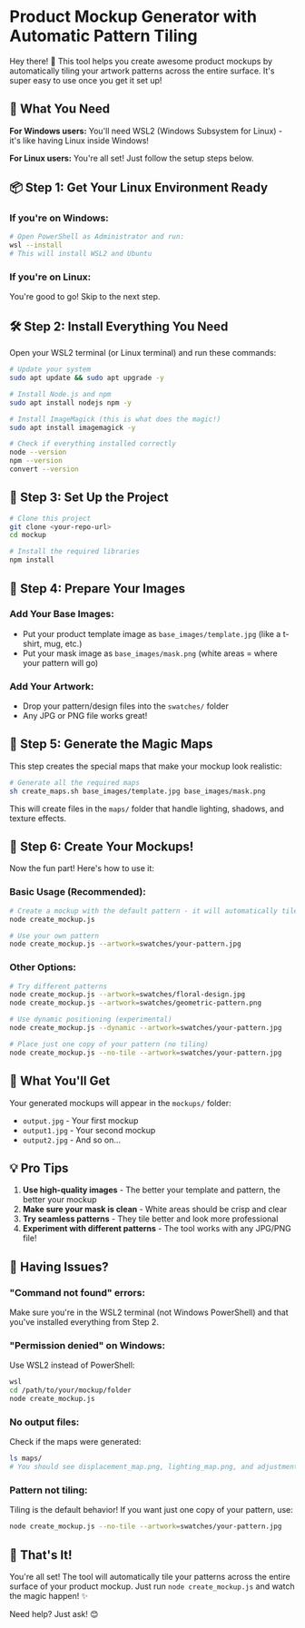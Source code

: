 # **Product Mockup Generator with Automatic Pattern Tiling**

Hey there! 👋 This tool helps you create awesome product mockups by automatically tiling your artwork patterns across the entire surface. It's super easy to use once you get it set up!

## **🚀 What You Need**

**For Windows users:** You'll need WSL2 (Windows Subsystem for Linux) - it's like having Linux inside Windows!

**For Linux users:** You're all set! Just follow the setup steps below.

## **📦 Step 1: Get Your Linux Environment Ready**

### **If you're on Windows:**
```bash
# Open PowerShell as Administrator and run:
wsl --install
# This will install WSL2 and Ubuntu
```

### **If you're on Linux:**
You're good to go! Skip to the next step.

## **🛠️ Step 2: Install Everything You Need**

Open your WSL2 terminal (or Linux terminal) and run these commands:

```bash
# Update your system
sudo apt update && sudo apt upgrade -y

# Install Node.js and npm
sudo apt install nodejs npm -y

# Install ImageMagick (this is what does the magic!)
sudo apt install imagemagick -y

# Check if everything installed correctly
node --version
npm --version
convert --version
```

## **📁 Step 3: Set Up the Project**

```bash
# Clone this project
git clone <your-repo-url>
cd mockup

# Install the required libraries
npm install
```

## **🎨 Step 4: Prepare Your Images**

### **Add Your Base Images:**
- Put your product template image as `base_images/template.jpg` (like a t-shirt, mug, etc.)
- Put your mask image as `base_images/mask.png` (white areas = where your pattern will go)

### **Add Your Artwork:**
- Drop your pattern/design files into the `swatches/` folder
- Any JPG or PNG file works great!

## **🔧 Step 5: Generate the Magic Maps**

This step creates the special maps that make your mockup look realistic:

```bash
# Generate all the required maps
sh create_maps.sh base_images/template.jpg base_images/mask.png
```

This will create files in the `maps/` folder that handle lighting, shadows, and texture effects.

## **🎯 Step 6: Create Your Mockups!**

Now the fun part! Here's how to use it:

### **Basic Usage (Recommended):**
```bash
# Create a mockup with the default pattern - it will automatically tile across the whole surface!
node create_mockup.js

# Use your own pattern
node create_mockup.js --artwork=swatches/your-pattern.jpg
```

### **Other Options:**
```bash
# Try different patterns
node create_mockup.js --artwork=swatches/floral-design.jpg
node create_mockup.js --artwork=swatches/geometric-pattern.png

# Use dynamic positioning (experimental)
node create_mockup.js --dynamic --artwork=swatches/your-pattern.jpg

# Place just one copy of your pattern (no tiling)
node create_mockup.js --no-tile --artwork=swatches/your-pattern.jpg
```

## **📂 What You'll Get**

Your generated mockups will appear in the `mockups/` folder:
- `output.jpg` - Your first mockup
- `output1.jpg` - Your second mockup
- `output2.jpg` - And so on...

## **💡 Pro Tips**

1. **Use high-quality images** - The better your template and pattern, the better your mockup
2. **Make sure your mask is clean** - White areas should be crisp and clear
3. **Try seamless patterns** - They tile better and look more professional
4. **Experiment with different patterns** - The tool works with any JPG/PNG file!

## **🚨 Having Issues?**

### **"Command not found" errors:**
Make sure you're in the WSL2 terminal (not Windows PowerShell) and that you've installed everything from Step 2.

### **"Permission denied" on Windows:**
Use WSL2 instead of PowerShell:
```bash
wsl
cd /path/to/your/mockup/folder
node create_mockup.js
```

### **No output files:**
Check if the maps were generated:
```bash
ls maps/
# You should see displacement_map.png, lighting_map.png, and adjustment_map.jpg
```

### **Pattern not tiling:**
Tiling is the default behavior! If you want just one copy of your pattern, use:
```bash
node create_mockup.js --no-tile --artwork=swatches/your-pattern.jpg
```

## **🎉 That's It!**

You're all set! The tool will automatically tile your patterns across the entire surface of your product mockup. Just run `node create_mockup.js` and watch the magic happen! ✨

Need help? Just ask! 😊
